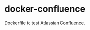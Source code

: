 docker-confluence
=================

Dockerfile to test Atlassian [Confluence](http://www.atlassian.com/software/confluence).
